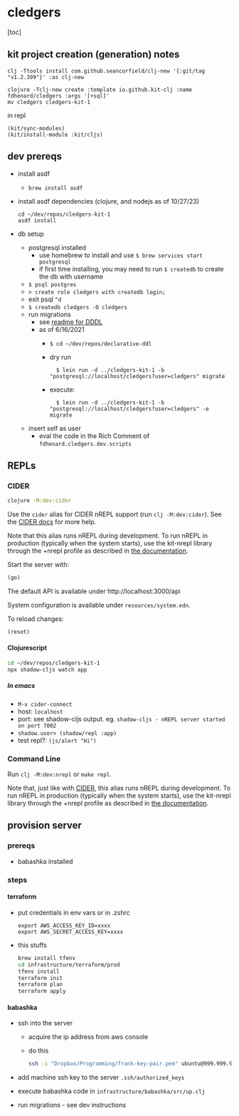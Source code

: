 # cledgers

[toc]

## kit project creation (generation) notes

```shell
clj -Ttools install com.github.seancorfield/clj-new '{:git/tag "v1.2.399"}' :as clj-new

clojure -Tclj-new create :template io.github.kit-clj :name fdhenard/cledgers :args '[+sql]'
mv cledgers cledgers-kit-1
```

in repl

```
(kit/sync-modules)
(kit/install-module :kit/cljs)
```

## dev prereqs

- install asdf
	- `brew install asdf`
- install asdf dependencies (clojure, and nodejs as of 10/27/23)

    ```shell
    cd ~/dev/repos/cledgers-kit-1
    asdf install
    ```

- db setup
    - postgresql installed
        - use homebrew to install and use `$ brew services start postgresql`
        - if first time installing, you may need to run `$ createdb` to create the db with username
    - `$ psql postgres`
    - `> create role cledgers with createdb login;`
    - exit psql `^d`
    - `$ createdb cledgers -O cledgers`
    - run migrations
        - see [readme for DDDL](https://github.com/fdhenard/declarative-ddl)
        - as of 6/16/2021
            - `$ cd ~/dev/repos/declarative-ddl`
            - dry run

                    $ lein run -d ../cledgers-kit-1 -b "postgresql://localhost/cledgers?user=cledgers" migrate

            - execute:

                    $ lein run -d ../cledgers-kit-1 -b "postgresql://localhost/cledgers?user=cledgers" -e migrate

    - insert self as user
        - eval the code in the Rich Comment of `fdhenard.cledgers.dev.scripts`

## REPLs

### CIDER

```sh
clojure -M:dev:cider
```

Use the `cider` alias for CIDER nREPL support (run `clj -M:dev:cider`). See the [CIDER docs](https://docs.cider.mx/cider/basics/up_and_running.html) for more help.

Note that this alias runs nREPL during development. To run nREPL in production (typically when the system starts), use the kit-nrepl library through the +nrepl profile as described in [the documentation](https://kit-clj.github.io/docs/profiles.html#profiles).

Start the server with:

```clojure
(go)
```

The default API is available under http://localhost:3000/api

System configuration is available under `resources/system.edn`.

To reload changes:

```clojure
(reset)
```

#### Clojurescript

```sh
cd ~/dev/repos/cledgers-kit-1
npx shadow-cljs watch app
```

##### In emacs

- `M-x cider-connect`
- host: `localhost`
- port: see shadow-cljs output. eg. `shadow-cljs - nREPL server started on port 7002`
- `shadow.user> (shadow/repl :app)`
- test repl?: `(js/alert "Hi")`

### Command Line

Run `clj -M:dev:nrepl` or `make repl`.

Note that, just like with [CIDER](#cider), this alias runs nREPL during development. To run nREPL in production (typically when the system starts), use the kit-nrepl library through the +nrepl profile as described in [the documentation](https://kit-clj.github.io/docs/profiles.html#profiles).

## provision server

### prereqs

- babashka installed

### steps

#### terraform

- put credentials in env vars or in .zshrc

	```
	export AWS_ACCESS_KEY_ID=xxxx
	export AWS_SECRET_ACCESS_KEY=xxxx
	```

- this stuffs
	
	```sh
	brew install tfenv
	cd infrastructure/terraform/prod
	tfenv install
	terraform init
	terraform plan
	terraform apply
	```

#### babashka

- ssh into the server

	- acquire the ip address from aws console
	- do this

	    ```sh
	    ssh -i "Dropbox/Programming/frank-key-pair.pem" ubuntu@999.999.999.999
	    ```
	    
- add machine ssh key to the server `.ssh/authorized_keys`
- execute babashka code in `infrastructure/babashka/src/up.clj`
- run migrations - see dev instructions
